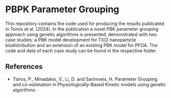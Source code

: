 # PBPK Parameter Grouping
This repository contains the code used for producing the results publicated in Tsiros et al. (2024). In the publication a novel PBK parameter grouping approach using genetic algorithms is presented, demonstrated with two case studies: a PBK model development for TiO2 nanoparticle biodistribution and an extension of an existing PBK model for PFOA. The code and data of each case study can be found in the respective folder

## References
- Tsiros, P., Minadakis, V., Li, D. and Sarimveis, H. Parameter Grouping and co-estimation in Physiologically-Based Kinetic models using genetic algorithms
